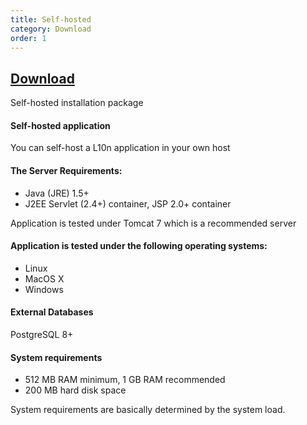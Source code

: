 ```yaml
---
title: Self-hosted 
category: Download
order: 1
---
```


[Download](/download/l10n-artifacts-1.0.0.zip)
------------
Self-hosted installation package 

#### Self-hosted application
You can self-host a L10n application in your own host

#### The Server Requirements:

* Java (JRE) 1.5+
* J2EE Servlet (2.4+) container, JSP 2.0+ container

Application is tested under Tomcat 7 which is a recommended server

#### Application is tested under the following operating systems:

* Linux
* MacOS X
* Windows

#### External Databases

PostgreSQL 8+

#### System requirements

* 512 MB RAM minimum, 1 GB RAM recommended
* 200 MB hard disk space

System requirements are basically determined by the system load.